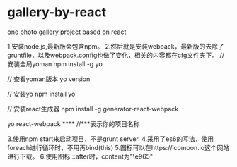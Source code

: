 # gallery-by-react
one photo gallery project based on react

1.安装node.js,最新版会包含npm。
2.然后就是安装webpack，最新版的去除了gruntfile，以及webpack.config也做了变化，相关的内容都在cfg文件夹下。
// 安装全局yoman
npm install -g yo

// 查看yoman版本
yo version

// 安装yo
npm install yo

// 安装react生成器
npm install -g generator-react-webpack

yo react-webpack ****   //***表示你的项目名称

3.使用npm start来启动项目，不是grunt server.
4.采用了es6的写法，使用foreach进行循环时，不用再bind(this)
5.图标可以在https://icomoon.io这个网站进行下载。
6.使用图标 ::after时，content为"\e965"
